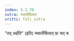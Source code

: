 ```yaml
---
index: 5.1.70
sutra: स्थालीबिलात्‌
vritti: full_sutra
---
```


"तद् अर्हति" (इति) स्थालीबिलात् छः यत् च 